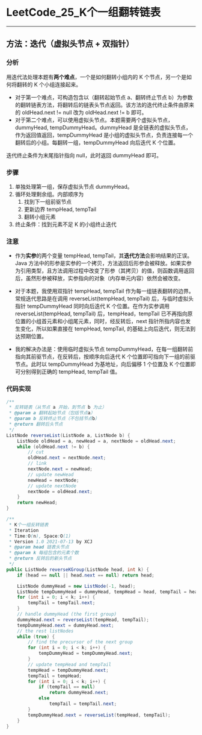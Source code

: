# LeetCode_25_K个一组翻转链表

---

## 方法：迭代（虚拟头节点 + 双指针）

### 分析

用迭代法处理本题有**两个难点**，一个是如何翻转小组内的 K 个节点，另一个是如何将翻转的 K 个小组连接起来。

* 对于第一个难点，可构造包含以（翻转起始节点 a、翻转终止节点 b）为参数的翻转链表方法，将翻转后的链表头节点返回。该方法的迭代终止条件由原来的 oldHead.next != null 改为 oldHead.next != b 即可。
* 对于第二个难点，可以使用虚拟头节点。本题需要两个虚拟头节点，dummyHead, tempDummyHead。dummyHead 是全链表的虚拟头节点，作为返回值返回，tempDummyHead 是小组的虚拟头节点，负责连接每一个翻转后的小组。每翻转一组，tempDummyHead 向后迭代 K 个位置。

迭代终止条件为末尾指针指向 null，此时返回 dummyHead 即可。

### 步骤

1. 单独处理第一组，保存虚拟头节点 dummyHead。
2. 循环处理剩余组。内部顺序为
   1.  找到下一组前驱节点
   2. 更新边界 tempHead, tempTail
   3. 翻转小组元素
3. 终止条件：找到元素不足 K 的小组终止迭代

### 注意

* 作为**实参**的两个变量 tempHead, tempTail，其**迭代方法**会影响结果的正误。Java 方法中的形参是实参的一个拷贝，方法返回后形参会被释放。如果实参为引用类型，且方法调用过程中改变了形参（其拷贝）的值，则函数调用返回后，虽然形参被释放，实参指向的对象（内存单元内容）依然会被改变。

*  对于本题，我使用双指针 tempHead, tempTail 作为每一组链表翻转的边界。常规迭代思路是在调用 reverseList(tempHead, tempTail) 后，与临时虚拟头指针 tempDummyHead 同时向后迭代 K 个位置。在作为实参调用 reverseList(tempHead, tempTail) 后，tempHead，tempTail 已不再指向原位置的小组首元素和小组尾元素，同时，经反转后，next 指针所指内容也发生变化，所以如果直接在 tempHead, tempTail, 的基础上向后迭代，则无法到达预期位置。
* 我的解决办法是：使用临时虚拟头节点 tempDummyHead，在每一组翻转前指向其前驱节点，在反转后，按顺序向后迭代 K 个位置即可指向下一组的前驱节点。此时以 tempDummyHead 为基地址，向后偏移 1 个位置及 K 个位置即可分别得到正确的 tempHead, tempTail 值。

### 代码实现

```java
/**
 * 反转链表（从节点 a 开始，到节点 b 为止）
 * @param a 翻转起始节点（包括节点a）
 * @param b 反转终止节点（不包括节点b）
 * @return 翻转后头节点
 */
ListNode reverseList(ListNode a, ListNode b) {
    ListNode oldHead = a, newHead = a, nextNode = oldHead.next;
    while (oldHead.next != b) {
        // cut
        oldHead.next = nextNode.next;
        // link
        nextNode.next = newHead;
        // update newHead
        newHead = nextNode;
        // update nextNode
        nextNode = oldHead.next;
    }
    return newHead;
}

/**
 * K个一组反转链表
 * Iteration
 * Time:O(n), Space:O(1)
 * Version 1.0 2021-07-13 by XCJ
 * @param head 链表头节点
 * @param k 每组包含的元素个数
 * @return 反转后的新头节点
 */
public ListNode reverseKGroup(ListNode head, int k) {
    if (head == null || head.next == null) return head;

    ListNode dummyHead = new ListNode(-1, head);
    ListNode tempDummyHead = dummyHead, tempHead = head, tempTail = head;
    for (int i = 0; i < k; i++) {
        tempTail = tempTail.next;
    }
    // handle dummyHead (the first group)
    dummyHead.next = reverseList(tempHead, tempTail);
    tempDummyHead.next = dummyHead.next;
    // the rest listNodes
    while (true) {
        // find the precursor of the next group
        for (int i = 0; i < k; i++) {
            tempDummyHead = tempDummyHead.next;
        }
        // update tempHead and tempTail
        tempHead = tempDummyHead.next;
        tempTail = tempHead;
        for (int i = 0; i < k; i++) {
            if (tempTail == null)
                return dummyHead.next;
            else
                tempTail = tempTail.next;
        }
        tempDummyHead.next = reverseList(tempHead, tempTail);
    }
}
```